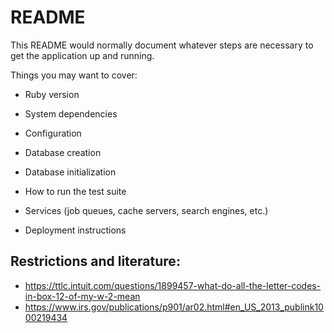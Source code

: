 # README

This README would normally document whatever steps are necessary to get the
application up and running.

Things you may want to cover:

* Ruby version

* System dependencies

* Configuration

* Database creation

* Database initialization

* How to run the test suite

* Services (job queues, cache servers, search engines, etc.)

* Deployment instructions

## Restrictions and literature:
* https://ttlc.intuit.com/questions/1899457-what-do-all-the-letter-codes-in-box-12-of-my-w-2-mean
* https://www.irs.gov/publications/p901/ar02.html#en_US_2013_publink1000219434
